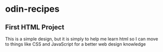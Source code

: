 # odin-recipes
## First HTML Project
This is a simple design, but it is simply to help me learn html so I can move to things like CSS and JavaScript for a better web design knowledge
